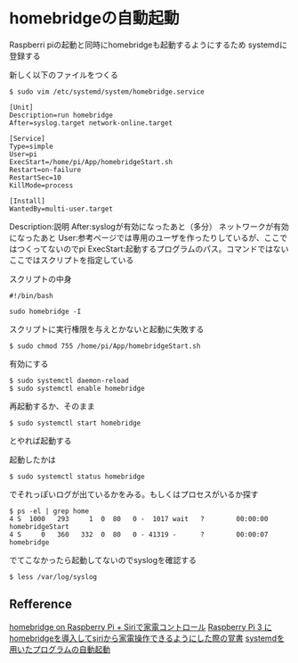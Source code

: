 homebridgeの自動起動
======================================================================

Raspberri piの起動と同時にhomebridgeも起動するようにするため
systemdに登録する

新しく以下のファイルをつくる
```
$ sudo vim /etc/systemd/system/homebridge.service
```

```
[Unit]
Description=run homebridge
After=syslog.target network-online.target

[Service]
Type=simple
User=pi
ExecStart=/home/pi/App/homebridgeStart.sh
Restart=on-failure
RestartSec=10
KillMode=process

[Install]
WantedBy=multi-user.target
```

Description:説明
After:syslogが有効になったあと（多分）
      ネットワークが有効になったあと
User:参考ページでは専用のユーザを作ったりしているが、ここではつくってないのでpi
ExecStart:起動するプログラムのパス。コマンドではない
          ここではスクリプトを指定している

スクリプトの中身
```
#!/bin/bash

sudo homebridge -I
```

スクリプトに実行権限を与えとかないと起動に失敗する
```
$ sudo chmod 755 /home/pi/App/homebridgeStart.sh
```

有効にする
```
$ sudo systemctl daemon-reload
$ sudo systemctl enable homebridge
```

再起動するか、そのまま
```
$ sudo systemctl start homebridge
```
とやれば起動する

起動したかは
```
$ sudo systemctl status homebridge
```
でそれっぽいログが出ているかをみる。もしくはプロセスがいるか探す

```
$ ps -el | grep home
4 S  1000   293     1  0  80   0 -  1017 wait   ?        00:00:00 homebridgeStart
4 S     0   360   332  0  80   0 - 41319 -      ?        00:00:07 homebridge
```

でてこなかったら起動してないのでsyslogを確認する

```
$ less /var/log/syslog
```

Refference
----------------------------------------------------------------------
[homebridge on Raspberry Pi + Siriで家電コントロール](http://yorino.hatenablog.com/entry/2017/09/02/180440)
[Raspberry Pi 3 にhomebridgeを導入してsiriから家電操作できるようにした際の覚書](https://qiita.com/udon242/items/25e09769196cbbe397e3)
[systemdを用いたプログラムの自動起動](https://qiita.com/tkato/items/6a227e7c2c2bde19521c)
